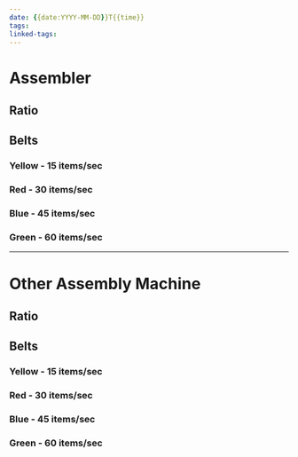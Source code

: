 ```yaml
---
date: {{date:YYYY-MM-DD}}T{{time}}
tags: 
linked-tags:
---
```


# Assembler
## Ratio


## Belts
### Yellow - 15 items/sec
### Red - 30 items/sec
### Blue - 45 items/sec
### Green - 60 items/sec

---
# Other Assembly Machine
## Ratio

## Belts
### Yellow - 15 items/sec
### Red - 30 items/sec
### Blue - 45 items/sec
### Green - 60 items/sec
